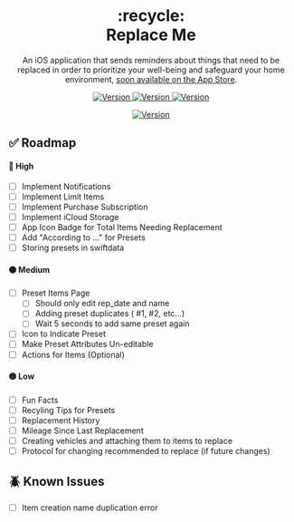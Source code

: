 <h1 align="center">
  :recycle: <br> Replace Me
</h1>

<p align="center">
  An iOS application that sends reminders about things that need to be replaced in order to prioritize your well-being and safeguard your home environment, <a href=""> soon available on the App Store</a>.
</p>

<p align="center">
  <a href="">
    <img alt="Version" src="https://img.shields.io/badge/version-0.1.0-brightgreen" />
  </a>
    <a href="">
    <img alt="Version" src="https://img.shields.io/badge/build-passing-brightgreen" />
  </a>
    <a href="">
    <img alt="Version" src="https://img.shields.io/badge/repo_status-active-brightgreen" />
  </a>

</p>

<p align="center">
  <a href="">
    <img alt="Version" src="https://i.postimg.cc/qvSVc8jW/replace-me.png" />
  </a>
</p>

## :white_check_mark: Roadmap

#### :red_circle: High

- [ ] Implement Notifications
- [ ] Implement Limit Items
- [ ] Implement Purchase Subscription
- [ ] Implement iCloud Storage
- [ ] App Icon Badge for Total Items Needing Replacement
- [ ] Add "According to ..." for Presets
- [ ] Storing presets in swiftdata

#### :orange_circle: Medium 

- [ ] Preset Items Page
  - [ ] Should only edit rep_date and name
  - [ ] Adding preset duplicates ( #1, #2, etc...)
  - [ ] Wait 5 seconds to add same preset again
- [ ] Icon to Indicate Preset
- [ ] Make Preset Attributes Un-editable
- [ ] Actions for Items (Optional)

#### :yellow_circle: Low

- [ ] Fun Facts
- [ ] Recyling Tips for Presets
- [ ] Replacement History
- [ ] Mileage Since Last Replacement
- [ ] Creating vehicles and attaching them to items to replace
- [ ] Protocol for changing recommended to replace (if future changes)

## :beetle: Known Issues

- [ ] Item creation name duplication error

